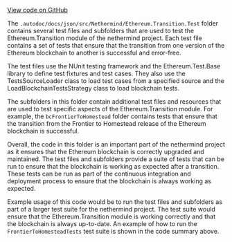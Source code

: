 [View code on GitHub](https://github.com/nethermindeth/nethermind/son/src/Nethermind/Ethereum.Transition.Test)

The `.autodoc/docs/json/src/Nethermind/Ethereum.Transition.Test` folder contains several test files and subfolders that are used to test the Ethereum.Transition module of the nethermind project. Each test file contains a set of tests that ensure that the transition from one version of the Ethereum blockchain to another is successful and error-free.

The test files use the NUnit testing framework and the Ethereum.Test.Base library to define test fixtures and test cases. They also use the TestsSourceLoader class to load test cases from a specified source and the LoadBlockchainTestsStrategy class to load blockchain tests.

The subfolders in this folder contain additional test files and resources that are used to test specific aspects of the Ethereum.Transition module. For example, the `bcFrontierToHomestead` folder contains tests that ensure that the transition from the Frontier to Homestead release of the Ethereum blockchain is successful.

Overall, the code in this folder is an important part of the nethermind project as it ensures that the Ethereum blockchain is correctly upgraded and maintained. The test files and subfolders provide a suite of tests that can be run to ensure that the blockchain is working as expected after a transition. These tests can be run as part of the continuous integration and deployment process to ensure that the blockchain is always working as expected.

Example usage of this code would be to run the test files and subfolders as part of a larger test suite for the nethermind project. The test suite would ensure that the Ethereum.Transition module is working correctly and that the blockchain is always up-to-date. An example of how to run the `FrontierToHomesteadTests` test suite is shown in the code summary above.
